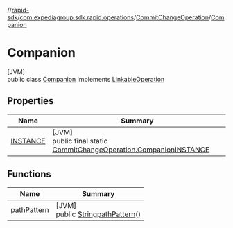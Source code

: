 //[rapid-sdk](../../../../index.md)/[com.expediagroup.sdk.rapid.operations](../../index.md)/[CommitChangeOperation](../index.md)/[Companion](index.md)

# Companion

[JVM]\
public class [Companion](index.md) implements [LinkableOperation](../../-linkable-operation/index.md)

## Properties

| Name | Summary |
|---|---|
| [INSTANCE](index.md#1165952304%2FProperties%2F700308213) | [JVM]<br>public final static [CommitChangeOperation.Companion](index.md)[INSTANCE](index.md#1165952304%2FProperties%2F700308213) |

## Functions

| Name | Summary |
|---|---|
| [pathPattern](path-pattern.md) | [JVM]<br>public [String](https://docs.oracle.com/javase/8/docs/api/java/lang/String.html)[pathPattern](path-pattern.md)() |
